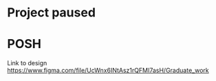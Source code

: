 # Project paused
# POSH
Link to design https://www.figma.com/file/UcWnx6INtAsz1rQFMI7asH/Graduate_work
